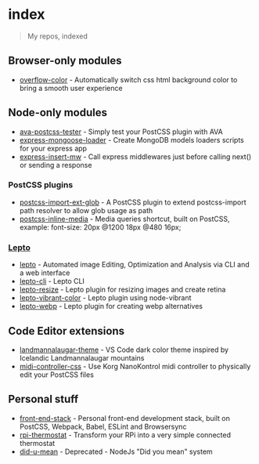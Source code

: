# index

> My repos, indexed

## Browser-only modules

* [overflow-color](https://github.com/dimitrinicolas/overflow-color) - Automatically switch css html background color to bring a smooth user experience

## Node-only modules

* [ava-postcss-tester](https://github.com/dimitrinicolas/ava-postcss-tester) - Simply test your PostCSS plugin with AVA
* [express-mongoose-loader](https://github.com/dimitrinicolas/express-mongoose-loader) - Create MongoDB models loaders scripts for your express app
* [express-insert-mw](https://github.com/dimitrinicolas/express-insert-mw) - Call express middlewares just before calling next() or sending a response

### PostCSS plugins

* [postcss-import-ext-glob](https://github.com/dimitrinicolas/postcss-import-ext-glob) - A PostCSS plugin to extend postcss-import path resolver to allow glob usage as path
* [postcss-inline-media](https://github.com/dimitrinicolas/postcss-inline-media) - Media queries shortcut, built on PostCSS, example: font-size: 20px @1200 18px @480 16px;

### [Lepto](https://github.com/leptojs)

* [lepto](https://github.com/leptojs/lepto) - Automated image Editing, Optimization and Analysis via CLI and a web interface
* [lepto-cli](https://github.com/leptojs/lepto-cli) - Lepto CLI
* [lepto-resize](https://github.com/leptojs/lepto-resize) - Lepto plugin for resizing images and create retina
* [lepto-vibrant-color](https://github.com/leptojs/lepto-vibrant-color) - Lepto plugin using node-vibrant
* [lepto-webp](https://github.com/leptojs/lepto-webp) - Lepto plugin for creating webp alternatives

## Code Editor extensions

* [landmannalaugar-theme](https://github.com/dimitrinicolas/landmannalaugar-theme) - VS Code dark color theme inspired by Icelandic Landmannalaugar mountains
* [midi-controller-css](https://github.com/dimitrinicolas/midi-controller-css) - Use Korg NanoKontrol midi controller to physically edit your PostCSS files

## Personal stuff

* [front-end-stack](https://github.com/dimitrinicolas/front-end-stack) - Personal front-end development stack, built on PostCSS, Webpack, Babel, ESLint and Browsersync
* [rpi-thermostat](https://github.com/dimitrinicolas/rpi-thermostat) - Transform your RPi into a very simple connected thermostat
* [did-u-mean](https://github.com/dimitrinicolas/did-u-mean) - Deprecated - NodeJs "Did you mean" system
